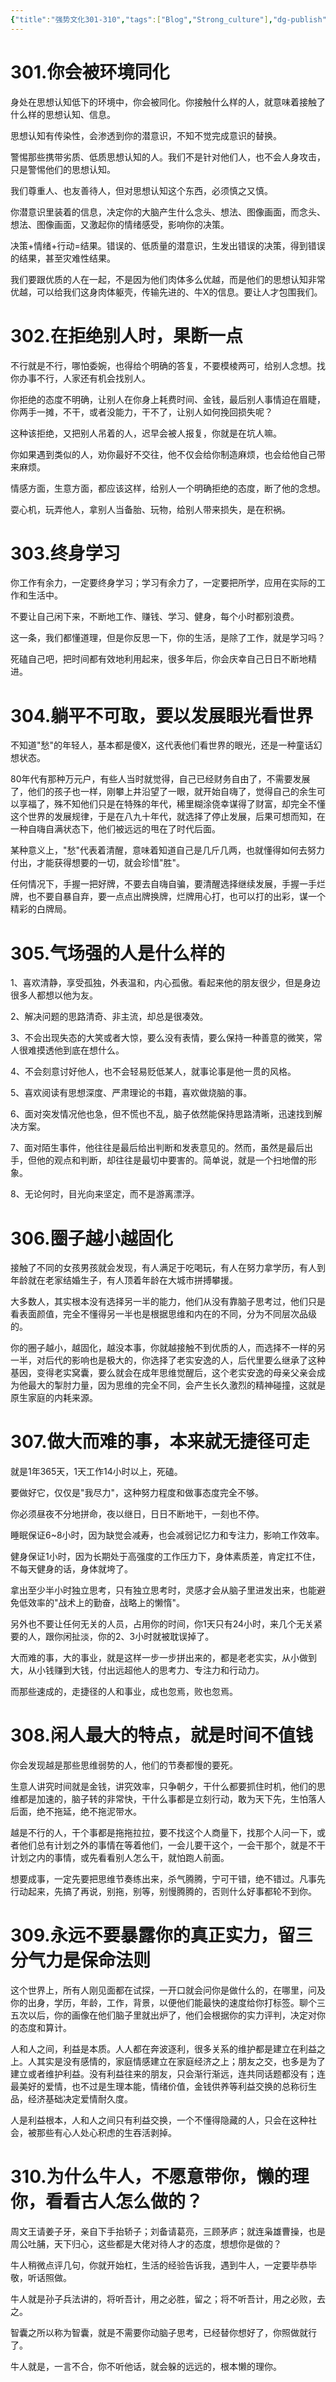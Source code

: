 ```yaml
---
{"title":"强势文化301-310","tags":["Blog","Strong_culture"],"dg-publish":true,"dg-note-icon":5,"permalink":"/🌓Interest_兴趣/Exalt/强势文化/31强势文化301-310/","dgPassFrontmatter":true,"noteIcon":5,"created":"2024-09-19T10:56:50.592+08:00","updated":"2024-09-19T12:36:05.696+08:00"}
---
```


# 301.你会被环境同化

身处在思想认知低下的环境中，你会被同化。你接触什么样的人，就意味着接触了什么样的思想认知、信息。

思想认知有传染性，会渗透到你的潜意识，不知不觉完成意识的替换。

警惕那些携带劣质、低质思想认知的人。我们不是针对他们人，也不会人身攻击，只是警惕他们的思想认知。

我们尊重人、也友善待人，但对思想认知这个东西，必须慎之又慎。

你潜意识里装着的信息，决定你的大脑产生什么念头、想法、图像画面，而念头、想法、图像画面，又激起你的情绪感受，影响你的决策。

决策+情绪+行动=结果。错误的、低质量的潜意识，生发出错误的决策，得到错误的结果，甚至灾难性结果。

我们要跟优质的人在一起，不是因为他们肉体多么优越，而是他们的思想认知非常优越，可以给我们这身肉体躯壳，传输先进的、牛X的信息。要让人才包围我们。

# 302.在拒绝别人时，果断一点

不行就是不行，哪怕委婉，也得给个明确的答复，不要模棱两可，给别人念想。找你办事不行，人家还有机会找别人。

你拒绝的态度不明确，让别人在你身上耗费时间、金钱，最后别人事情迫在眉睫，你两手一摊，不干，或者没能力，干不了，让别人如何挽回损失呢？

这种该拒绝，又把别人吊着的人，迟早会被人报复，你就是在坑人嘛。

你如果遇到类似的人，劝你最好不交往，他不仅会给你制造麻烦，也会给他自己带来麻烦。

情感方面，生意方面，都应该这样，给别人一个明确拒绝的态度，断了他的念想。

耍心机，玩弄他人，拿别人当备胎、玩物，给别人带来损失，是在积祸。

# 303.终身学习

你工作有余力，一定要终身学习；学习有余力了，一定要把所学，应用在实际的工作和生活中。

不要让自己闲下来，不断地工作、赚钱、学习、健身，每个小时都别浪费。

这一条，我们都懂道理，但是你反思一下，你的生活，是除了工作，就是学习吗？

死磕自己吧，把时间都有效地利用起来，很多年后，你会庆幸自己日日不断地精进。

# 304.躺平不可取，要以发展眼光看世界

不知道"愁"的年轻人，基本都是傻X，这代表他们看世界的眼光，还是一种童话幻想状态。

80年代有那种万元户，有些人当时就觉得，自己已经财务自由了，不需要发展了，他们的孩子也一样，刚攀上井沿望了一眼，就开始自嗨了，觉得自己的余生可以享福了，殊不知他们只是在特殊的年代，稀里糊涂侥幸谋得了财富，却完全不懂这个世界的发展规律，于是在八九十年代，就选择了停止发展，后果可想而知，在一种自嗨自满状态下，他们被远远的甩在了时代后面。

某种意义上，"愁"代表着清醒，意味着知道自己是几斤几两，也就懂得如何去努力付出，才能获得想要的一切，就会珍惜"胜"。

任何情况下，手握一把好牌，不要去自嗨自骗，要清醒选择继续发展，手握一手烂牌，也不要自暴自弃，要一点点出牌换牌，烂牌用心打，也可以打的出彩，谋一个精彩的白牌局。

# 305.气场强的人是什么样的

1、喜欢清静，享受孤独，外表温和，内心孤傲。看起来他的朋友很少，但是身边很多人都想以他为友。

2、解决问题的思路清奇、非主流，却总是很凑效。

3、不会出现失态的大笑或者大惊，要么没有表情，要么保持一种善意的微笑，常人很难摸透他到底在想什么。

4、不会刻意讨好他人，也不会轻易贬低某人，就事论事是他一贯的风格。

5、喜欢阅读有思想深度、严肃理论的书籍，喜欢做烧脑的事。

6、面对突发情况他也急，但不慌也不乱，脑子依然能保持思路清晰，迅速找到解决方案。

7、面对陌生事件，他往往是最后给出判断和发表意见的。然而，虽然是最后出手，但他的观点和判断，却往往是最切中要害的。简单说，就是一个扫地僧的形象。

8、无论何时，目光向来坚定，而不是游离漂浮。

# 306.圈子越小越固化

接触了不同的女孩男孩就会发现，有人满足于吃喝玩，有人在努力拿学历，有人到年龄就在老家结婚生子，有人顶着年龄在大城市拼搏攀援。

大多数人，其实根本没有选择另一半的能力，他们从没有靠脑子思考过，他们只是看表面颜值，完全不懂得另一半也是根据思维和内在的不同，分为不同层次品级的。

你的圈子越小，越固化，越没本事，你就越接触不到优质的人，而选择不一样的另一半，对后代的影响也是极大的，你选择了老实安逸的人，后代里要么继承了这种基因，变得老实窝囊，要么就会在成年思维觉醒后，这个老实安逸的母亲父亲会成为他最大的掣肘力量，因为思维的完全不同，会产生长久激烈的精神碰撞，这就是原生家庭的内耗来源。

# 307.做大而难的事，本来就无捷径可走

就是1年365天，1天工作14小时以上，死磕。

要做好它，仅仅是"我尽力"，这种努力程度和做事态度完全不够。

你必须昼夜不分地拼命，夜以继日，日日不断地干，一刻也不停。

睡眠保证6~8小时，因为缺觉会减寿，也会减弱记忆力和专注力，影响工作效率。

健身保证1小时，因为长期处于高强度的工作压力下，身体素质差，肯定扛不住，不每天健身的话，身体就垮了。

拿出至少半小时独立思考，只有独立思考时，灵感才会从脑子里进发出来，也能避免低效率的"战术上的勤奋，战略上的懒惰"。

另外也不要让任何无关的人员，占用你的时间，你1天只有24小时，来几个无关紧要的人，跟你闲扯淡，你的2、3小时就被耽误掉了。

大而难的事，大的事业，就是这样一步一步拼出来的，都是老老实实，从小做到大，从小钱赚到大钱，付出远超他人的思考力、专注力和行动力。

而那些速成的，走捷径的人和事业，成也忽焉，败也忽焉。

# 308.闲人最大的特点，就是时间不值钱

你会发现越是那些思维弱势的人，他们的节奏都慢的要死。

生意人讲究时间就是金钱，讲究效率，只争朝夕，干什么都要抓住时机，他们的思维都是加速的，脑子转的非常快，干什么事都是立刻行动，敢为天下先，生怕落人后面，绝不拖延，绝不拖泥带水。

越是不行的人，干个事都是拖拖拉拉，要不找这个人商量下，找那个人问一下，或者他们总有计划之外的事情在等着他们，一会儿要干这个，一会干那个，就是不干计划之内的事情，或先看看别人怎么干，就怕跑人前面。

想要成事，一定先要把思维节奏练出来，杀气腾腾，宁可干错，绝不错过。凡事先行动起来，先搞了再说，别拖，别等，别慢腾腾的，否则什么好事都轮不到你。

# 309.永远不要暴露你的真正实力，留三分气力是保命法则

这个世界上，所有人刚见面都在试探，一开口就会问你是做什么的，在哪里，问及你的出身，学历，年龄，工作，背景，以便他们能最快的速度给你打标签。聊个三五次以后，你的画像在他们脑子里就出炉了，他们会根据你的实力评判，决定对你的态度和算计。

人和人之间，利益是本质。人人都在奔波逐利，很多关系的维护都是建立在利益之上。人其实是没有感情的，家庭情感建立在家庭经济之上；朋友之交，也多是为了建立或者维护利益。没有利益往来的朋友，只会渐行渐远，连共同话题都没有；连最美好的爱情，也不过是生理本能，情绪价值，金钱供养等利益交换的总称衍生品，经济基础决定爱情耐久度。

人是利益根本，人和人之间只有利益交换，一个不懂得隐藏的人，只会在这种社会，被那些有心人处心积虑的生吞活剥掉。

# 310.为什么牛人，不愿意带你，懒的理你，看看古人怎么做的？

周文王请姜子牙，亲自下手抬轿子；刘备请葛亮，三顾茅庐；就连枭雄曹操，也是周公吐脯，天下归心，这些都是大佬对待人才的态度，想想你是做的？

牛人稍微点评几句，你就开始杠，生活的经验告诉我，遇到牛人，一定要毕恭毕敬，听话照做。

牛人就是孙子兵法讲的，将听吾计，用之必胜，留之；将不听吾计，用之必败，去之。

智囊之所以称为智囊，就是不需要你动脑子思考，已经替你想好了，你照做就行了。

牛人就是，一言不合，你不听他话，就会躲的远远的，根本懒的理你。